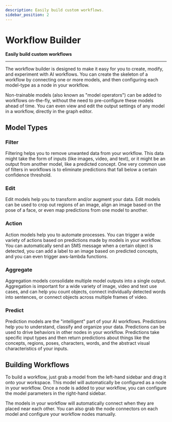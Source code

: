 ```yaml
---
description: Easily build custom workflows.
sidebar_position: 2
---
```


# Workflow Builder

**Easily build custom workflows**
<hr />

The workflow builder is designed to make it easy for you to create, modify, and experiment with AI workflows.
You can create the skeleton of a workflow by connecting one or more models, and then configuring each model-type as a node in your workflow.  

Non-trainable models (also known as "model operators") can be added to workflows on-the-fly, without the need to pre-configure these models ahead of time. You can even view and edit the output settings of any model in a workflow, directly in the graph editor.

## Model Types

### Filter

Filtering helps you to remove unwanted data from your workflow. This data might take the form of inputs (like images, video, and text), or it might be an output from another model, like a predicted concept. One very common use of filters in workflows is to eliminate predictions that fall below a certain confidence threshold.

### Edit

Edit models help you to transform and/or augment your data. Edit models can be used to crop out regions of an image, align an image based on the pose of a face, or even map predictions from one model to another.

### Action

Action models help you to automate processes. You can trigger a wide variety of actions based on predictions made by models in your workflow. You can automatically send an SMS message when a certain object is detected, you can add a label to an image based on predicted concepts, and you can even trigger aws-lambda functions.

### Aggregate

Aggregation models consolidate multiple model outputs into a single output. Aggregation is important for a wide variety of image, video and text use cases, and can help you count objects, connect individually detected words into sentences, or connect objects across multiple frames of video.

### Predict

Prediction models are the "intelligent" part of your AI workflows. Predictions help you to understand, classify and organize your data. Predictions can be used to drive behaviors in other nodes in your workflow. Predictions take specific input types and then return predictions about things like the concepts, regions, poses, characters, words, and the abstract visual characteristics of your inputs.

## Building Workflows

To build a workflow, just grab a model from the left-hand sidebar and drag it onto your workspace. This model will automatically be configured as a node in your workflow. Once a node is added to your workflow, you can configure the model parameters in the right-hand sidebar.

The models in your workflow will automatically connect when they are placed near each other. You can also grab the node connectors on each model and configure your workflow nodes manually.
